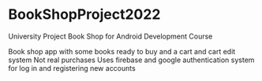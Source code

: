 # BookShopProject2022
University Project Book Shop for Android Development Course

Book shop app with some books ready to buy and a cart and cart edit system
Not real purchases
Uses firebase and google authentication system for log in and registering new accounts
